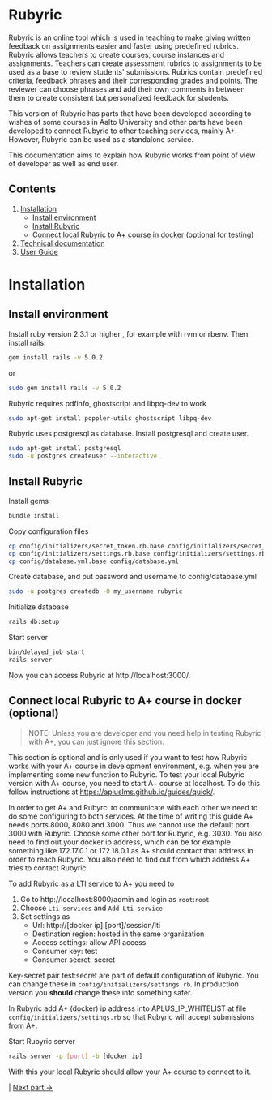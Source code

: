 # Rubyric
Rubyric is an online tool which is used in teaching to make giving written 
feedback on assignments easier and faster using predefined rubrics.
Rubyric allows teachers to create courses, course instances and assignments.
Teachers can create assessment rubrics to assignments to be used as a base to
review students' submissions. Rubrics contain predefined criteria, feedback
phrases and their corresponding grades and points. The reviewer can choose
phrases and add their own comments in between them to create consistent but
personalized feedback for students.

This version of Rubyric has parts that have been developed according to wishes
of some courses in Aalto University and other parts have been developed to 
connect Rubyric to other teaching services, mainly A+. However, Rubyric can be 
used as a standalone service.

This documentation aims to explain how Rubyric works from point of view of
developer as well as end user.

## Contents

1. [Installation](#1-installation)
   * [Install environment](#install-environment)
   * [Install Rubyric](#install-rubyric)
   * [Connect local Rubyric to A+ course in docker](#connect-local-rubyric-to-a-course-in-docker-optional) (optional for testing)
2. [Technical documentation](technical-documentation.md)
3. [User Guide](user_guide.md)

# Installation

## Install environment
Install ruby version 2.3.1 or higher , for example with rvm or rbenv. Then
install rails:

```sh
gem install rails -v 5.0.2
```
or
```sh
sudo gem install rails -v 5.0.2
```

Rubyric requires pdfinfo, ghostscript and libpq-dev to work

```sh
sudo apt-get install poppler-utils ghostscript libpq-dev
```

Rubyric uses postgresql as database. Install postgresql and create user.

```sh
sudo apt-get install postgresql
sudo -u postgres createuser --interactive
```

## Install Rubyric
Install gems
```sh
bundle install
```

Copy configuration files
```sh
cp config/initializers/secret_token.rb.base config/initializers/secret_token.rb
cp config/initializers/settings.rb.base config/initializers/settings.rb
cp config/database.yml.base config/database.yml
```

Create database, and put password and username to config/database.yml
```sh
sudo -u postgres createdb -O my_username rubyric
```

Initialize database
```sh
rails db:setup
```

Start server
```sh
bin/delayed_job start
rails server
```
Now you can access Rubyric at http://localhost:3000/.

## Connect local Rubyric to A+ course in docker (optional)

> NOTE: Unless you are developer and you need help in testing Rubyric with A+, 
> you can just ignore this section.

This section is optional and is only used if you want to test how Rubyric
works with your A+ course in development environment, e.g. when you are
implementing some new function to Rubyric. To test your local Rubyric version
with A+ course, you need to start A+ course at localhost. To do this follow 
instructions at https://apluslms.github.io/guides/quick/.

In order to get A+ and Rubyrci to communicate with each other we need to do 
some configuring to both services. At the time of writing this guide A+ needs 
ports 8000, 8080 and 3000. Thus we cannot use the default port 3000 with 
Rubyric. Choose some other port for Rubyric, e.g. 3030. You also 
need to find out your docker ip address, which can be for example something like 
172.17.0.1 or 172.18.0.1 as A+ should contact that address in order to reach
Rubyric. You also need to find out from which address A+ tries to contact 
Rubyric. 

To add Rubyric as a LTI service to A+ you need to

  1. Go to http://localhost:8000/admin and login as `root`:`root`
  2. Choose `Lti services` and `Add Lti service`
  3. Set settings as
     * Url: http://[docker ip]:[port]/session/lti
     * Destination region: hosted in the same organization
     * Access settings: allow API access
     * Consumer key: test
     * Consumer secret: secret
    
Key-secret pair test:secret are part of default configuration of Rubyric. You
can change these in `config/initializers/settings.rb`. In production version
you **should** change these into something safer.

In Rubyric add A+ (docker) ip address into APLUS_IP_WHITELIST at file
`config/initializers/settings.rb`
so that Rubyric will accept submissions from A+.

Start Rubyric server

```sh
rails server -p [port] -b [docker ip]
```

With this your local Rubyric should allow your A+ course to connect to it.

| [Next part ->](technical-documentation.md)
